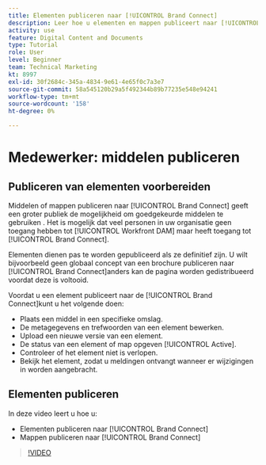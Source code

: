 ```yaml
---
title: Elementen publiceren naar [!UICONTROL Brand Connect]
description: Leer hoe u elementen en mappen publiceert naar [!UICONTROL Brand Connect] in [!UICONTROL Workfront DAM].
activity: use
feature: Digital Content and Documents
type: Tutorial
role: User
level: Beginner
team: Technical Marketing
kt: 8997
exl-id: 30f2684c-345a-4834-9e61-4e65f0c7a3e7
source-git-commit: 58a545120b29a5f492344b89b77235e548e94241
workflow-type: tm+mt
source-wordcount: '158'
ht-degree: 0%

---
```


# Medewerker: middelen publiceren

## Publiceren van elementen voorbereiden

Middelen of mappen publiceren naar [!UICONTROL Brand Connect] geeft een groter publiek de mogelijkheid om goedgekeurde middelen te gebruiken . Het is mogelijk dat veel personen in uw organisatie geen toegang hebben tot [!UICONTROL Workfront DAM] maar heeft toegang tot [!UICONTROL Brand Connect].

Elementen dienen pas te worden gepubliceerd als ze definitief zijn. U wilt bijvoorbeeld geen globaal concept van een brochure publiceren naar [!UICONTROL Brand Connect]anders kan de pagina worden gedistribueerd voordat deze is voltooid.

Voordat u een element publiceert naar de [!UICONTROL Brand Connect]kunt u het volgende doen:

* Plaats een middel in een specifieke omslag.
* De metagegevens en trefwoorden van een element bewerken.
* Upload een nieuwe versie van een element.
* De status van een element of map opgeven [!UICONTROL Active].
* Controleer of het element niet is verlopen.
* Bekijk het element, zodat u meldingen ontvangt wanneer er wijzigingen in worden aangebracht.

## Elementen publiceren

In deze video leert u hoe u:

* Elementen publiceren naar [!UICONTROL Brand Connect]
* Mappen publiceren naar [!UICONTROL Brand Connect]

>[!VIDEO](https://video.tv.adobe.com/v/335257/?quality=12)
